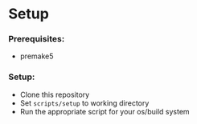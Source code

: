 # Setup

### Prerequisites:
- premake5

### Setup:
- Clone this repository
- Set `scripts/setup` to working directory
- Run the appropriate script for your os/build system
